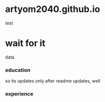 # artyom2040.github.io
test
# wait for it
data
### education
so its updates only after readme updates, well
### experience
